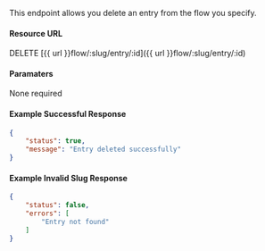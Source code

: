 <!--
@title Delete flow entry by ID
@author Moltin Ltd
@description Deletes the specified entry from the flow
@order 16.5

@sidebar 1
@family Flow Entry
@rate No
@auth Yes
@format JSON
@http DELETE
@version beta
-->
This endpoint allows you delete an entry from the flow you specify.

#### Resource URL
DELETE [{{ url }}flow/:slug/entry/:id]({{ url }}flow/:slug/entry/:id)


#### Paramaters
None required

<!--code-->
#### Example Successful Response
``` json
{
    "status": true,
    "message": "Entry deleted successfully"
}

```


#### Example Invalid Slug Response
``` json
{
    "status": false,
    "errors": [
        "Entry not found"
    ]
}
```
<!--/code-->